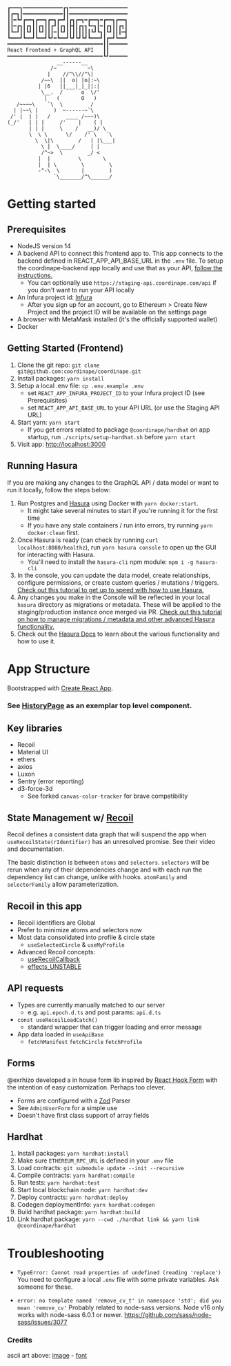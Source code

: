 ```
┏━━━┓━━━━━━━━━━━━━┏┓━━━━━━━━━━━━━━━━━━━
┃┏━┓┃━━━━━━━━━━━━━┃┃━━━━━━━━━━━━━━━━━━━
┃┃━┗┛┏━━┓┏━━┓┏━┓┏━┛┃┏┓┏━┓━┏━━┓━┏━━┓┏━━┓
┃┃━┏┓┃┏┓┃┃┏┓┃┃┏┛┃┏┓┃┣┫┃┏┓┓┗━┓┃━┃┏┓┃┃┏┓┃
┃┗━┛┃┃┗┛┃┃┗┛┃┃┃━┃┗┛┃┃┃┃┃┃┃┃┗┛┗┓┃┗┛┃┃┃━┫
┗━━━┛┗━━┛┗━━┛┗┛━┗━━┛┗┛┗┛┗┛┗━━━┛┃┏━┛┗━━┛
━━━━━━━━━━━━━━━━━━━━━━━━━━━━━━━┃┃━━━━━━
React Frontend + GraphQL API   ┃┃
━━━━━━━━━━━━━━━━━━━━━━━━━━━━━━━┗┛━━━━━━
                __------__
              /~          ~\
             |    //^\\//^\|
           /~~\  ||  o| |o|:~\
          | |6   ||___|_|_||:|
           \__.  /      o  \/'
            |   (       O   )
   /~~~~\    `\  \         /
  | |~~\ |     )  ~------~`\
 /' |  | |   /     ____ /~~~)\
(_/'   | | |     /'    |    ( |
       | | |     \    /   __)/ \
       \  \ \      \/    /' \   `\
         \  \|\        /   | |\___|
           \ |  \____/     | |
           /^~>  \        _/ <
          |  |         \       \
          |  | \        \        \
          -^-\  \       |        )
               `\_______/^\______/
```

# Getting started

## Prerequisites

- NodeJS version 14
- A backend API to connect this frontend app to. This app connects to the backend defined in REACT_APP_API_BASE_URL in the `.env` file. To setup the coordinape-backend app locally and use that as your API, [follow the instructions.](https://github.com/coordinape/coordinape-backend/blob/main/README.md)
  - You can optionally use `https://staging-api.coordinape.com/api` if you don't want to run your API locally
- An Infura project id: [Infura](https://infura.io)
  - After you sign up for an account, go to Ethereum > Create New Project and the project ID will be available on the settings page
- A browser with MetaMask installed (it's the officially supported wallet)
- Docker

## Getting Started (Frontend)

1. Clone the git repo: `git clone git@github.com:coordinape/coordinape.git`
2. Install packages: `yarn install`
3. Setup a local .env file: `cp .env.example .env`
   - set `REACT_APP_INFURA_PROJECT_ID` to your Infura project ID (see Prerequisites)
   - set `REACT_APP_API_BASE_URL` to your API URL (or use the Staging API URL)
4. Start yarn: `yarn start`
   - If you get errors related to package `@coordinape/hardhat` on app startup, run `./scripts/setup-hardhat.sh` before `yarn start`
5. Visit app: [http://localhost:3000](http://localhost:3000)

## Running Hasura

If you are making any changes to the GraphQL API / data model or want to run it locally, follow the steps below:

1. Run Postgres and [Hasura](https://hasura.io/) using Docker with `yarn docker:start`.
   - It might take several minutes to start if you're running it for the first time
   - If you have any stale containers / run into errors, try running `yarn docker:clean` first.
2. Once Hasura is ready (can check by running `curl localhost:8080/healthz`), run `yarn hasura console` to open up the GUI for interacting with Hasura.
   - You'll need to install the `hasura-cli` npm module: `npm i -g hasura-cli`
3. In the console, you can update the data model, create relationships, configure permissions, or create custom queries / mutations / triggers. [Check out this tutorial to get up to speed with how to use Hasura.](https://hasura.io/learn/graphql/hasura/introduction)
4. Any changes you make in the Console will be reflected in your local `hasura` directory as migrations or metadata. These will be applied to the staging/production instance once merged via PR. [Check out this tutorial on how to manage migrations / metadata and other advanced Hasura functionality.](https://hasura.io/learn/graphql/hasura-advanced/introduction/)
5. Check out the [Hasura Docs](https://hasura.io/docs/latest/graphql/core/databases/postgres/index.html) to learn about the various functionality and how to use it.

# App Structure

Bootstrapped with [Create React App](https://github.com/facebook/create-react-app).

### See [HistoryPage](https://github.com/coordinape/coordinape/blob/master/src/pages/HistoryPage/HistoryPage.tsx) as an exemplar top level component.

## Key libraries

- Recoil
- Material UI
- ethers
- axios
- Luxon
- Sentry (error reporting)
- d3-force-3d
  - See forked `canvas-color-tracker` for brave compatibility

## State Management w/ [Recoil](https://recoiljs.org/)

Recoil defines a consistent data graph that will suspend the app when `useRecoilState(rIdentifier)` has an unresolved promise. See their video and documentation.

The basic distinction is between `atoms` and `selectors`. `selectors` will be rerun when any of their dependencies change and with each run the dependency list can change, unlike with hooks. `atomFamily` and `selectorFamily` allow parameterization.

## Recoil in this app

- Recoil identifiers are Global
- Prefer to minimize atoms and selectors now
- Most data consolidated into profile & circle state
  - `useSelectedCircle` & `useMyProfile`
- Advanced Recoil concepts:
  - [useRecoilCallback](https://recoiljs.org/docs/api-reference/core/useRecoilCallback)
  - [effects_UNSTABLE](https://recoiljs.org/docs/guides/atom-effects)

## API requests

- Types are currently manually matched to our server
  - e.g. `api.epoch.d.ts` and post params: `api.d.ts`
- `const useRecoilLoadCatch()`
  - standard wrapper that can trigger loading and error message
- App data loaded in `useApiBase`
  - `fetchManifest` `fetchCircle` `fetchProfile`

## Forms

@exrhizo developed a in house form lib inspired by [React Hook Form](https://react-hook-form.com/) with the intention of easy customization. Perhaps too
clever.

- Forms are configured with a [Zod](https://github.com/colinhacks/zod) Parser
- See `AdminUserForm` for a simple use
- Doesn't have first class support of array fields

## Hardhat

1. Install packages: `yarn hardhat:install`
2. Make sure `ETHEREUM_RPC_URL` is defined in your `.env` file
3. Load contracts: `git submodule update --init --recursive`
4. Compile contracts: `yarn hardhat:compile`
5. Run tests: `yarn hardhat:test`
6. Start local blockchain node: `yarn hardhat:dev`
7. Deploy contracts: `yarn hardhat:deploy`
8. Codegen deploymentInfo: `yarn hardhat:codegen`
9. Build hardhat package: `yarn hardhat:build`
10. Link hardhat package: `yarn --cwd ./hardhat link && yarn link @coordinape/hardhat`

# Troubleshooting

- `TypeError: Cannot read properties of undefined (reading 'replace')`
  You need to configure a local `.env` file with some private variables. Ask someone for these.

- `error: no template named 'remove_cv_t' in namespace 'std'; did you mean 'remove_cv'`
  Probably related to node-sass versions. Node v16 only works with node-sass 6.0.1 or newer. https://github.com/sass/node-sass/issues/3077

### Credits

ascii art above: [image](https://www.asciiart.eu/animals/monkeys) - [font](https://textpaint.net/)
